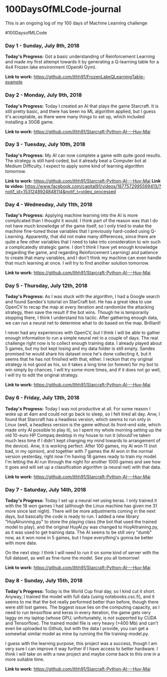 # 100DaysOfMLCode-journal
This is an ongoing log of my 100 days of Machine Learning challenge

#100DaysofMLCode

<h3>Day 1 - Sunday, July 8th, 2018 </h3>
<b>Today's Progress:</b> Got a basic understanding of Reinforcement Learning and made my first attempt towards it by generating a Q-learning table for a 4x4 Frozen lake environment (OpenAI Gym).

<b>Link to work:</b> https://github.com/lthh91/FrozenLakeQLearningTable-example </b>

<h3>Day 2 - Monday, July 9th, 2018 </h3>
<b>Today's Progress:</b> Today I created an AI that plays the game Starcraft. It is still pretty basic, and there has been no ML algorithm applied, but I guess it's acceptable, as there were many things to set up, which included installing a 30GB game.

<b>Link to work:</b> https://github.com/lthh91/Starcraft-Python-AI---Huy-Mai </b>

<h3>Day 3 - Tuesday, July 10th, 2018 </h3>
<b>Today's Progress:</b> My AI can now complete a game with quite good results. The strategy is still hard coded, but it already beat a Computer bot at Medium Difficulty. I expect to apply some kind of learning algorithm tomorrow.

<b>Link to work:</b> https://github.com/lthh91/Starcraft-Python-AI---Huy-Mai
<b>Link to video:</b> https://www.facebook.com/capital91/videos/1877572995599413/?notif_id=1531248924848114&notif_t=video_processed

<h3>Day 4 - Wednesday, July 11th, 2018 </h3>
<b>Today's Progress:</b> Applying machine learning into the AI is more complicated than I thought it would. I think part of the reason was that I do not have much knowledge of the game itself, so I only tried to make the machine fine-tuned those variables that I previously hard-coded using Q-Learning. Apparently, that did not make many differences, since there are quite a few other variables that I need to take into consideration to win such a complicatedly strategic game. I don't think I have yet enough knowledge (regarding the game, and regarding Reinforcement Learning) and patience to create that many variables, and I don't think my machine can even handle that much learning at once. I will try to find another solution tomorrow.

<b>Link to work:</b> https://github.com/lthh91/Starcraft-Python-AI---Huy-Mai

<h3>Day 5 - Thursday, July 12th, 2018 </h3>
<b>Today's Progress:</b> As I was stuck with the algorithm, I had a Google search and found Sandex's tutorial on StarCraft bot. He has a great idea to use OpenCV to recap the map at every iteration and randomize the attacking strategy, then save the result if the bot wins. Though he is temporarily stopping there, I think I understand his tactic. After gathering enough data, we can run a neural net to determine what to do based on the map. Brilliant!

I never had any experiences with OpenCV, but I think I will be able to gather enough information to run a simple neural net in a couple of days. The real challenge right now is to collect enough training data. I already played about 5 games, but my bot kept losing and my data folder is still empty. Sandex promised he would share his dataset once he's done collecting it, but it seems that he has not finished with that, either. I reckon that my original strategy is not good as his, so it takes a long time (or forever) for my bot to win simply by chances. I will try some more times, and if it does not go well, I will try to edit the original strategy.

<b>Link to work:</b> https://github.com/lthh91/Starcraft-Python-AI---Huy-Mai

<h3>Day 6 - Friday, July 13th, 2018 </h3>
<b>Today's Progress:</b> Today I was not productive at all. For some reason I woke up at 4am and could not go back to sleep, so I felt tired all day. Anw, I found that Starcraft has a headless version, which seems to run only in Linux (well, a headless version is the game without its front-end side, which made only AI possible to play it), so I spent my whole morning setting up the old 10-euro HP Compaq desktop in my house to run it (should've taken much less time if I didn't kept changing my mind towards to arrangement of the device). Anw, it is working perfect. After 100 games, my AI won 11 (not bad, in my opinion), and together with 7 games the AI won in the normal version yesterday, right now I'm having 18 games ready to train my model. I'm letting the AI run through the night for another 1000 games and see how it goes and will set up a classification algorithm (a neural net) with that data.

<b>Link to work:</b> https://github.com/lthh91/Starcraft-Python-AI---Huy-Mai

<h3>Day 7 - Saturday, July 14th, 2018 </h3>
<b>Today's Progress:</b> Today I set up a neural net using keras. I only trained it with the 18 won games I had (although the Linux machine has given me 31 more since last night). There will be more adjustments coming in the next days, but basically the code is ready to run. I added a new library "HuyAIrunning.py" to store the playing class (the bot that used the trained model to play), and the original HuyAI.py was changed to HuyAItraining.py, as it was used to get training data. The AI seems to be still very "dumb" now, as it won none in 5 games, but I hope everything's gonna be better with more data.

On the next step: I think I will need to run it on some kind of server with the full dataset, as well as fine-tune the model. See you all tomorrow!

<b>Link to work:</b> https://github.com/lthh91/Starcraft-Python-AI---Huy-Mai

<h3>Day 8 - Sunday, July 15th, 2018 </h3>
<b>Today's Progress:</b> Today is the World Cup final day, so I kind cut it short. Anyway, I trained the model with full data (using notebooks.csc.fi), and it seems to me that the bot really performed better than before, though there were still lost games. The biggest issue lies on the computing capacity, as I need to run tensorflow and keras in every iteration, the game gets very laggy on my laptop (whose GPU, unfortunately, is not supported by CUDA and Tensorflow). The trained model file is very heavy (>400 Mb) and can't even be uploaded to Github, but with the data I provide, you can get a somewhat similar model as mine by running the file training-model.py.

I guess with the learning purpose, this project was a success, though I am very sure I can improve it way further if I have access to better hardware. I think I will take on with a new project and maybe come back to this one in a more suitable time.

<b>Link to work:</b> https://github.com/lthh91/Starcraft-Python-AI---Huy-Mai
